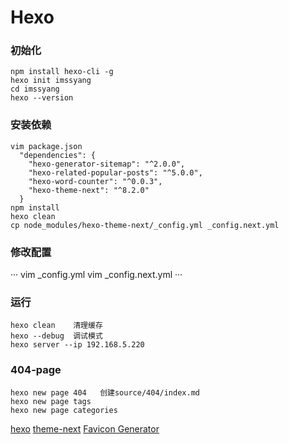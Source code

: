 
# Hexo

### 初始化

```
npm install hexo-cli -g
hexo init imssyang
cd imssyang
hexo --version
```

### 安装依赖

```
vim package.json
  "dependencies": {
    "hexo-generator-sitemap": "^2.0.0",
    "hexo-related-popular-posts": "^5.0.0",
    "hexo-word-counter": "^0.0.3",
    "hexo-theme-next": "^8.2.0"
  }
npm install
hexo clean
cp node_modules/hexo-theme-next/_config.yml _config.next.yml
```

### 修改配置

···
vim _config.yml
vim _config.next.yml
···

### 运行

```
hexo clean    清理缓存
hexo --debug  调试模式
hexo server --ip 192.168.5.220
```

### 404-page

```
hexo new page 404   创建source/404/index.md
hexo new page tags
hexo new page categories 
```

[hexo](https://hexo.io/)
[theme-next](https://theme-next.js.org/)
[Favicon Generator](https://realfavicongenerator.net/)


